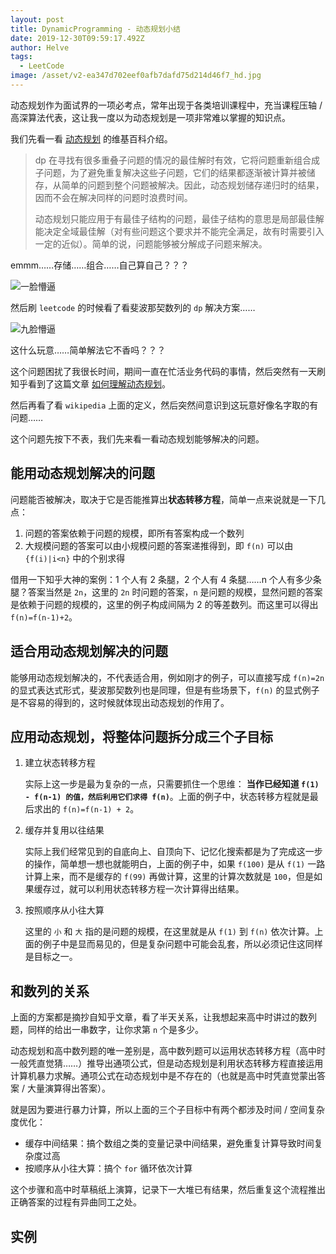 ```yaml
---
layout: post
title: DynamicProgramming - 动态规划小结
date: 2019-12-30T09:59:17.492Z
author: Helve
tags:
  - LeetCode
image: /asset/v2-ea347d702eef0afb7dafd75d214d46f7_hd.jpg
---
```

动态规划作为面试界的一项必考点，常年出现于各类培训课程中，充当课程压轴 / 高深算法代表，这让我一度以为动态规划是一项非常难以掌握的知识点。

我们先看一看 [动态规划](https://zh.wikipedia.org/wiki/%E5%8A%A8%E6%80%81%E8%A7%84%E5%88%92) 的维基百科介绍。

> dp 在寻找有很多重叠子问题的情况的最佳解时有效，它将问题重新组合成子问题，为了避免重复解决这些子问题，它们的结果都逐渐被计算并被储存，从简单的问题到整个问题被解决。因此，动态规划储存递归时的结果，因而不会在解决同样的问题时浪费时间。
> 
> 动态规划只能应用于有最佳子结构的问题，最佳子结构的意思是局部最佳解能决定全域最佳解（对有些问题这个要求并不能完全满足，故有时需要引入一定的近似）。简单的说，问题能够被分解成子问题来解决。

emmm……存储……组合……自己算自己？？？

![一脸懵逼](http://imagetemp.oss-cn-beijing.aliyuncs.com/blog/2019-12-30-074956.jpg)

然后刷 `leetcode` 的时候看了看斐波那契数列的 `dp` 解决方案……

![九脸懵逼](http://imagetemp.oss-cn-beijing.aliyuncs.com/blog/2019-12-30-075001.jpg)

这什么玩意……简单解法它不香吗？？？

这个问题困扰了我很长时间，期间一直在忙活业务代码的事情，然后突然有一天刷知乎看到了这篇文章 [如何理解动态规划](https://www.zhihu.com/question/39948290/answer/883302989)。

然后再看了看 `wikipedia` 上面的定义，然后突然间意识到这玩意好像名字取的有问题……

这个问题先按下不表，我们先来看一看动态规划能够解决的问题。

## 能用动态规划解决的问题

问题能否被解决，取决于它是否能推算出**状态转移方程**，简单一点来说就是一下几点：

1. 问题的答案依赖于问题的规模，即所有答案构成一个数列
2. 大规模问题的答案可以由小规模问题的答案递推得到，即  `f(n)`  可以由  `{f(i)|i<n}` 中的个别求得

借用一下知乎大神的案例：1 个人有 2 条腿，2 个人有 4 条腿……n 个人有多少条腿？答案当然是 `2n`，这里的 `2n` 时问题的答案，`n` 是问题的规模，显然问题的答案是依赖于问题的规模的，这里的例子构成间隔为 2 的等差数列。而这里可以得出 `f(n)=f(n-1)+2`。

## 适合用动态规划解决的问题

能够用动态规划解决的，不代表适合用，例如刚才的例子，可以直接写成  `f(n)=2n`  的显式表达式形式，斐波那契数列也是同理，但是有些场景下，`f(n)` 的显式例子是不容易的得到的，这时候就体现出动态规划的作用了。

## 应用动态规划，将整体问题拆分成三个子目标

1. 建立状态转移方程

	实际上这一步是最为复杂的一点，只需要抓住一个思维： **当作已经知道 `f(1) - f(n-1) 的值，然后利用它们求得 f(n)`**。上面的例子中，状态转移方程就是最后求出的 `f(n)=f(n-1) + 2`。

2. 缓存并复用以往结果

	实际上我们经常见到的自底向上、自顶向下、记忆化搜索都是为了完成这一步的操作，简单想一想也就能明白，上面的例子中，如果 `f(100)` 是从 `f(1)` 一路计算上来，而不是缓存的 `f(99)` 再做计算，这里的计算次数就是 `100`，但是如果缓存过，就可以利用状态转移方程一次计算得出结果。

3. 按照顺序从小往大算

	这里的 `小` 和 `大` 指的是问题的规模，在这里就是从 `f(1)` 到 `f(n)` 依次计算。上面的例子中是显而易见的，但是复杂问题中可能会乱套，所以必须记住这同样是目标之一。

## 和数列的关系

上面的方案都是摘抄自知乎文章，看了半天关系，让我想起来高中时讲过的数列题，同样的给出一串数字，让你求第 `n` 个是多少。

动态规划和高中数列题的唯一差别是，高中数列题可以运用状态转移方程（高中时一般凭直觉猜……）推导出通项公式，但是动态规划是利用状态转移方程直接运用计算机暴力求解。通项公式在动态规划中是不存在的（也就是高中时凭直觉蒙出答案 / 大量演算得出答案）。

就是因为要进行暴力计算，所以上面的三个子目标中有两个都涉及时间 / 空间复杂度优化：

* 缓存中间结果：搞个数组之类的变量记录中间结果，避免重复计算导致时间复杂度过高
* 按顺序从小往大算：搞个 `for` 循环依次计算

这个步骤和高中时草稿纸上演算，记录下一大堆已有结果，然后重复这个流程推出正确答案的过程有异曲同工之处。

## 实例

